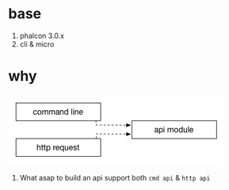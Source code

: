 
# base

1. phalcon 3.0.x
2. cli & micro

# why

![img](./readme.png)

1. Wnat asap to build an api support both `cmd api` & `http api`